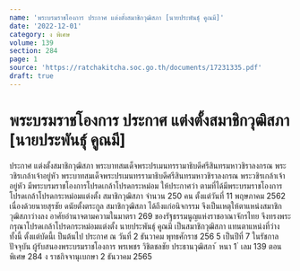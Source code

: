```yaml
---
name: 'พระบรมราชโองการ ประกาศ แต่งตั้งสมาชิกวุฒิสภา [นายประพันธุ์ คูณมี]'
date: '2022-12-01'
category: ง พิเศษ
volume: 139
section: 284
page: 1
source: 'https://ratchakitcha.soc.go.th/documents/17231335.pdf'
draft: true
---
```


# พระบรมราชโองการ ประกาศ แต่งตั้งสมาชิกวุฒิสภา [นายประพันธุ์ คูณมี]

ประกาศ แต่งตั้งสมาชิกวุฒิสภา พระบาทสมเด็จพระปรเมนทรรามาธิบดีศรีสินทรมหาวชิราลงกรณ พระวชิรเกล้าเจ้าอยู่หัว พระบาทสมเด็จพระปรเมนทรรามาธิบดีศรีสินทรมหาวชิราลงกรณ พระวชิรเกล้าเจ้าอยู่หัว มีพระบรมราชโองการโปรดเกล้าโปรดกระหม่อม ให้ประกาศว่า ตามที่ได้มีพระบรมราชโองการโปรดเกล้าโปรดกระหม่อมแต่งตั้ง สมาชิกวุฒิสภา จำนวน 250 คน ตั้งแต่วันที่ 11 พฤษภาคม 2562 เนื่องด้วยนายสุรชัย ดนัยตั้งตระกูล สมาชิกวุฒิสภา ได้ถึงแก่อนิจกรรม จึงเป็นเหตุให้ตาแหน่งสมาชิกวุฒิสภาว่างลง อาศัยอำนาจตามความในมาตรา 269 ของรัฐธรรมนูญแห่งราชอาณาจักรไทย จึงทรงพระกรุณาโปรดเกล้าโปรดกระหม่อมแต่งตั้ง นายประพันธุ์ คูณมี เป็นสมาชิกวุฒิสภา แทนตาแหน่งที่ว่าง ทั้งนี้ ตั้งแต่บัดนี้เ ป็นต้นไป ประกาศ ณ วันที่ 2 ธันวาคม พุทธศักราช 256 5 เป็นปีที่ 7 ในรัชกาลปัจจุบัน ผู้รับสนองพระบรมราชโองการ พรเพชร วิชิตชลชัย ประธานวุฒิสภา ้ หนา 1 ่ เลม 139 ตอนพิเศษ 284 ง ราชกิจจานุเบกษา 2 ธันวาคม 2565
